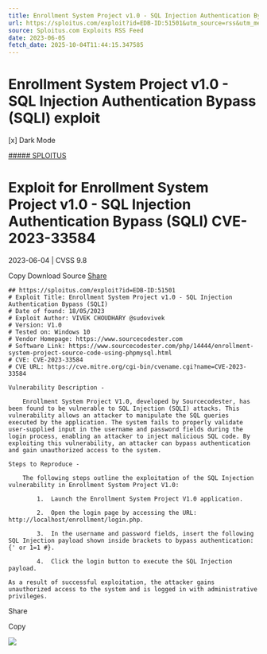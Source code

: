 ```yaml
---
title: Enrollment System Project v1.0 - SQL Injection Authentication Bypass (SQLI) exploit
url: https://sploitus.com/exploit?id=EDB-ID:51501&utm_source=rss&utm_medium=rss
source: Sploitus.com Exploits RSS Feed
date: 2023-06-05
fetch_date: 2025-10-04T11:44:15.347585
---
```


# Enrollment System Project v1.0 - SQL Injection Authentication Bypass (SQLI) exploit

[x]
Dark Mode

[##### SPLOITUS](/)

# Exploit for Enrollment System Project v1.0 - SQL Injection Authentication Bypass (SQLI) CVE-2023-33584

2023-06-04 | CVSS 9.8

Copy
Download
Source
[Share](#share-url)

```
## https://sploitus.com/exploit?id=EDB-ID:51501
# Exploit Title: Enrollment System Project v1.0 - SQL Injection Authentication Bypass (SQLI)
# Date of found: 18/05/2023
# Exploit Author: VIVEK CHOUDHARY @sudovivek
# Version: V1.0
# Tested on: Windows 10
# Vendor Homepage: https://www.sourcecodester.com
# Software Link: https://www.sourcecodester.com/php/14444/enrollment-system-project-source-code-using-phpmysql.html
# CVE: CVE-2023-33584
# CVE URL: https://cve.mitre.org/cgi-bin/cvename.cgi?name=CVE-2023-33584

Vulnerability Description -

	Enrollment System Project V1.0, developed by Sourcecodester, has been found to be vulnerable to SQL Injection (SQLI) attacks. This vulnerability allows an attacker to manipulate the SQL queries executed by the application. The system fails to properly validate user-supplied input in the username and password fields during the login process, enabling an attacker to inject malicious SQL code. By exploiting this vulnerability, an attacker can bypass authentication and gain unauthorized access to the system.

Steps to Reproduce -

	The following steps outline the exploitation of the SQL Injection vulnerability in Enrollment System Project V1.0:

	    1.	Launch the Enrollment System Project V1.0 application.

	    2.	Open the login page by accessing the URL: http://localhost/enrollment/login.php.

	    3.	In the username and password fields, insert the following SQL Injection payload shown inside brackets to bypass authentication: {' or 1=1 #}.

	    4.	Click the login button to execute the SQL Injection payload.

As a result of successful exploitation, the attacker gains unauthorized access to the system and is logged in with administrative privileges.
```

Share

Copy

![](https://mc.yandex.ru/watch/54912310)